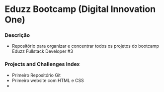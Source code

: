 # Eduzz Bootcamp (Digital Innovation One)

### Descrição

- Repositório para organizar e concentrar todos os projetos do bootcamp Eduzz Fullstack Developer #3

### Projects and Challenges Index

- Primeiro Repositório Git
- Primeiro website com HTML e CSS
- 